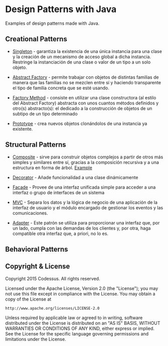 # Design Patterns with Java

Examples of design patterns made with Java.

## Creational Patterns

* [Singleton](https://es.wikipedia.org/wiki/Singleton) - garantiza la existencia de una única instancia para una clase 
y la creación de un mecanismo de acceso global a dicha instancia. Restringe la instanciación de una clase o valor de un tipo a un solo objeto.

* [Abstract Factory](https://es.wikipedia.org/wiki/Abstract_Factory) - permite trabajar con objetos de distintas familias 
de manera que las familias no se mezclen entre sí y haciendo transparente el tipo de familia concreta que se esté usando.

* [Factory Method](https://es.wikipedia.org/wiki/Factory_Method_%28patr%C3%B3n_de_dise%C3%B1o%29) - consiste en utilizar una clase constructora (al estilo del Abstract Factory) abstracta con unos cuantos métodos definidos y otro(s) abstracto(s): el dedicado a la construcción de objetos de un subtipo de un tipo determinado

* [Prototype]() -  crea nuevos objetos clonándolos de una instancia ya existente.


## Structural Patterns

* [Composite](https://es.wikipedia.org/wiki/Composite_%28patr%C3%B3n_de_dise%C3%B1o%29) - sirve para construir objetos 
complejos a partir de otros más simples y similares entre sí, gracias a la composición recursiva y a una estructura en 
forma de árbol. [Example](src/structural/composite)

* [Decorator](https://es.wikipedia.org/wiki/Decorator_%28patr%C3%B3n_de_dise%C3%B1o%29) - Añade funcionalidad a una 
clase dinámicamente

* [Facade](https://es.wikipedia.org/wiki/Facade_%28patr%C3%B3n_de_dise%C3%B1o%29) - Provee de una interfaz unificada 
simple para acceder a una interfaz o grupo de interfaces de un sistema

* [MVC](https://es.wikipedia.org/wiki/Modelo%E2%80%93vista%E2%80%93controlador) - Separa los datos y la lógica de 
negocio de una aplicación de la interfaz de usuario y el módulo encargado de gestionar los eventos y las comunicaciones.

* [Adapter](https://es.wikipedia.org/wiki/Adapter_%28patr%C3%B3n_de_dise%C3%B1o%29) - Este patrón se utiliza para 
proporcionar una interfaz que, por un lado, cumpla con las demandas de los clientes y, por otra, haga compatible otra interfaz que, a priori, no lo es.

## Behavioral Patterns



## Copyright & License

Copyright 2015 Codessus. All rights reserved.

Licensed under the Apache License, Version 2.0 (the "License");
you may not use this file except in compliance with the License.
You may obtain a copy of the License at

    http://www.apache.org/licenses/LICENSE-2.0

Unless required by applicable law or agreed to in writing, software
distributed under the License is distributed on an "AS IS" BASIS,
WITHOUT WARRANTIES OR CONDITIONS OF ANY KIND, either express or implied.
See the License for the specific language governing permissions and
limitations under the License.
